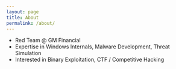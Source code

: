 ```yaml
---
layout: page
title: About
permalink: /about/
---
```


* Red Team @ GM Financial
* Expertise in Windows Internals, Malware Development, Threat Simulation
* Interested in Binary Exploitation, CTF / Competitive Hacking
